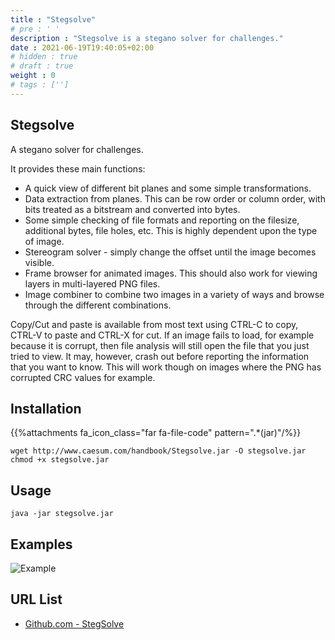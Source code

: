 ```yaml
---
title : "Stegsolve"
# pre : ' '
description : "Stegsolve is a stegano solver for challenges."
date : 2021-06-19T19:40:05+02:00
# hidden : true
# draft : true
weight : 0
# tags : ['']
---
```


## Stegsolve

A stegano solver for challenges.

It provides these main functions:

* A quick view of different bit planes and some simple transformations.
* Data extraction from planes. This can be row order or column order, with bits treated as a bitstream and converted into bytes.
* Some simple checking of file formats and reporting on the filesize, additional bytes, file holes, etc. This is highly dependent upon the type of image.
* Stereogram solver - simply change the offset until the image becomes visible.
* Frame browser for animated images. This should also work for viewing layers in multi-layered PNG files.
* Image combiner to combine two images in a variety of ways and browse through the different combinations.

Copy/Cut and paste is available from most text using CTRL-C to copy, CTRL-V to paste and CTRL-X for cut.
If an image fails to load, for example because it is corrupt, then file analysis will still open the file that you just tried to view. It may, however, crash out before reporting the information that you want to know. This will work though on images where the PNG has corrupted CRC values for example.

## Installation

{{%attachments fa_icon_class="far fa-file-code" pattern=".*(jar)"/%}}

```plain
wget http://www.caesum.com/handbook/Stegsolve.jar -O stegsolve.jar
chmod +x stegsolve.jar
```

## Usage

```plain
java -jar stegsolve.jar
```

## Examples

![Example](images/example.png)

## URL List

* [Github.com - StegSolve](https://github.com/zardus/ctf-tools/blob/master/stegsolve/install)

